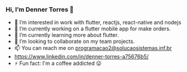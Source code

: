 ### Hi, I’m Denner Torres 👋

- 👀 I’m interested in work with flutter, reactjs, react-native and nodejs
- 🔭 I’m currently working on a flutter mobile app for make orders.
- 🌱 I’m currently learning more about flutter.
- 👯 I’m looking to collaborate on my team projects.
- 📫 You can reach me on programacao2@solucaosistemas.inf.br  
-   https://www.linkedin.com/in/denner-torres-a75676b5/
- ⚡ Fun fact: I'm a coffee addicted :stuck_out_tongue:

